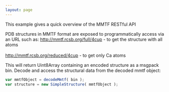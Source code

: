 ```yaml
---
layout: page
---
```


This example gives a quick overview of the MMTF RESTful API  

PDB structures in MMTF format are exposed to programmatically access via an URL such as:
<http://mmtf.rcsb.org/full/4cup> - to get the structure with all atoms <br/>   
<http://mmtf.rcsb.org/reduced/4cup> - to get only Ca atoms <br/>   

This will return Uint8Array containing an encoded structure as a msgpack bin.
Decode and access the structural data from the decoded mmtf object:

```javascript
var mmtfObject = decodeMmtf( bin );
var structure = new SimpleStructure( mmtfObject );
```
